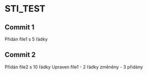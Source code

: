 # STI_TEST

## Commit 1
Přidán file1 s 5 řádky

## Commit 2
Přidán file2 s 10 řádky
Upraven file1 	- 2 řádky změněny
				- 3 přidány